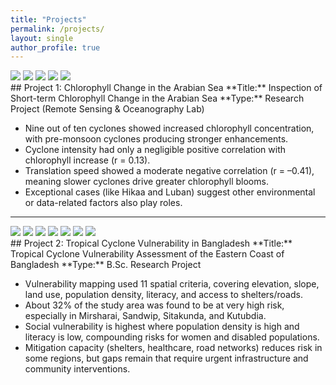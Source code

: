 ```yaml
---
title: "Projects"
permalink: /projects/
layout: single
author_profile: true
---
```


<link rel="stylesheet" href="{{ '/assets/css/projects.css' | relative_url }}">

<div class="project">
  <div class="project__images">
    <div class="carousel">
      <img src="{{ '/images/project1.jpeg' | relative_url }}">
      <img src="{{ '/images/project2.jpeg' | relative_url }}">
      <img src="{{ '/images/project3.png'  | relative_url }}">
      <img src="{{ '/images/project4.png'  | relative_url }}">
      <img src="{{ '/images/project5.png'  | relative_url }}">
    </div>
  </div>

  <div class="project__content" markdown="1">
  ## Project 1: Chlorophyll Change in the Arabian Sea
  **Title:** Inspection of Short-term Chlorophyll Change in the Arabian Sea  
  **Type:** Research Project (Remote Sensing & Oceanography Lab)

  - Nine out of ten cyclones showed increased chlorophyll concentration, with pre-monsoon cyclones producing stronger enhancements.
  - Cyclone intensity had only a negligible positive correlation with chlorophyll increase (r = 0.13).
  - Translation speed showed a moderate negative correlation (r = –0.41), meaning slower cyclones drive greater chlorophyll blooms.
  - Exceptional cases (like Hikaa and Luban) suggest other environmental or data-related factors also play roles.
  </div>
</div>

---

<div class="project">
  <div class="project__images">
    <div class="carousel">
      <img src="{{ '/images/p1.png' | relative_url }}">
      <img src="{{ '/images/p2.png' | relative_url }}">
      <img src="{{ '/images/p3.png' | relative_url }}">
      <img src="{{ '/images/p4.png' | relative_url }}">
      <img src="{{ '/images/p5.png' | relative_url }}">
      <img src="{{ '/images/p6.PNG' | relative_url }}">
      <img src="{{ '/images/p7.PNG' | relative_url }}">
    </div>
  </div>

  <div class="project__content" markdown="1">
  ## Project 2: Tropical Cyclone Vulnerability in Bangladesh
  **Title:** Tropical Cyclone Vulnerability Assessment of the Eastern Coast of Bangladesh  
  **Type:** B.Sc. Research Project

  - Vulnerability mapping used 11 spatial criteria, covering elevation, slope, land use, population density, literacy, and access to shelters/roads.
  - About 32% of the study area was found to be at very high risk, especially in Mirsharai, Sandwip, Sitakunda, and Kutubdia.
  - Social vulnerability is highest where population density is high and literacy is low, compounding risks for women and disabled populations.
  - Mitigation capacity (shelters, healthcare, road networks) reduces risk in some regions, but gaps remain that require urgent infrastructure and community interventions.
  </div>
</div>

<script src="{{ '/assets/js/projects.js' | relative_url }}"></script>

